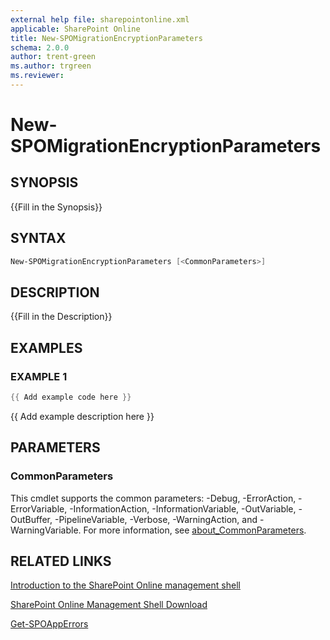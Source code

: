 ```yaml
---
external help file: sharepointonline.xml
applicable: SharePoint Online
title: New-SPOMigrationEncryptionParameters
schema: 2.0.0
author: trent-green
ms.author: trgreen
ms.reviewer:
---
```


# New-SPOMigrationEncryptionParameters

## SYNOPSIS

{{Fill in the Synopsis}}

## SYNTAX

```powershell
New-SPOMigrationEncryptionParameters [<CommonParameters>]
```

## DESCRIPTION

{{Fill in the Description}}

## EXAMPLES

### EXAMPLE 1

```powershell
{{ Add example code here }}
```

{{ Add example description here }}

## PARAMETERS

### CommonParameters

This cmdlet supports the common parameters: -Debug, -ErrorAction, -ErrorVariable, -InformationAction, -InformationVariable, -OutVariable, -OutBuffer, -PipelineVariable, -Verbose, -WarningAction, and -WarningVariable. For more information, see [about_CommonParameters](https://go.microsoft.com/fwlink/?LinkID=113216).

## RELATED LINKS

[Introduction to the SharePoint Online management shell](https://support.office.com/en-us/article/introduction-to-the-sharepoint-online-management-shell-c16941c3-19b4-4710-8056-34c034493429)

[SharePoint Online Management Shell Download](https://www.microsoft.com/en-US/download/details.aspx?id=35588)

[Get-SPOAppErrors](Get-SPOAppErrors.md)

